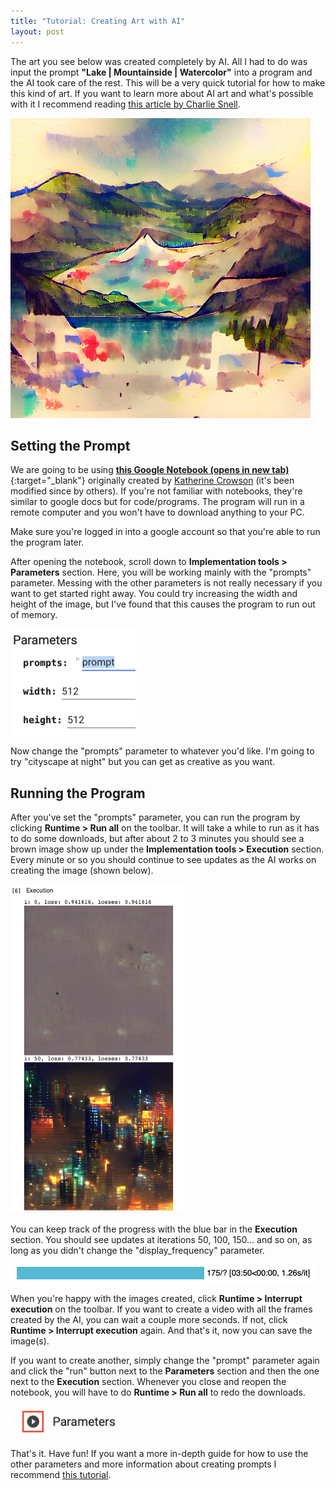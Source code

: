 ```yaml
---
title: "Tutorial: Creating Art with AI"
layout: post
---
```


The art you see below was created completely by AI. All I had to do
was input the prompt **"Lake \| Mountainside \| Watercolor"** into a program and
the AI took care of the rest. This will be a very quick tutorial for how to make this
kind of art. If you want to learn more about AI art and what's possible 
with it I recommend reading 
[this article by Charlie Snell](https://ml.berkeley.edu/blog/posts/clip-art/).

![Lake \| Mountainside \| Watercolor](/assets/images/creating-art-with-AI-post/Lake-Mountainside-Watercolor.png)

## Setting the Prompt

We are going to be using [**this Google Notebook (opens in new tab)**](https://colab.research.google.com/drive/1_4Jl0a7WIJeqy5LTjPJfZOwMZopG5C-W?usp=sharing){:target="_blank"} originally created by [Katherine Crowson](https://github.com/crowsonkb)
(it's been modified since by others). If you're not familiar with notebooks, 
they're similar to google docs but for code/programs. The program will run in a 
remote computer and you won't have to download anything to your PC. 

Make sure you're logged in into a google account so that you're 
able to run the program later. 

After opening the notebook, scroll down to **Implementation tools > Parameters** section. 
Here, you will be working mainly with the "prompts" parameter. Messing with the 
other parameters is not really necessary if you want to get started right away. 
You could try increasing the width and height of the image, but I've found that 
this causes the program to run out of memory.

<img src="/assets/images/creating-art-with-AI-post/parameters.png" width=200 height=170/>

Now change the "prompts" parameter to whatever you'd like. I'm going to try
"cityscape at night" but you can get as creative as you want.

## Running the Program

After you've set the "prompts" parameter, you can run the program by clicking 
**Runtime > Run all** on the toolbar. It will take a while to run as it has
to do some downloads, but after about 2 to 3 minutes you should see a brown image
show up under the **Implementation tools > Execution** section. Every minute or 
so you should continue to see updates as the AI works on creating the image 
(shown below).

<img src="/assets/images/creating-art-with-AI-post/updates.png" width=280 height=526/>

You can keep track of the progress with the blue bar in the **Execution**
section. You should see updates at iterations 50, 100, 150... and so on, as
long as you didn't change the "display_frequency" parameter.

<img src="/assets/images/creating-art-with-AI-post/progress.png" width=488 height=29/>

When you're happy with the images created, click **Runtime > Interrupt execution**
on the toolbar. If you want to create a video with all the frames created by the
AI, you can wait a couple more seconds. If not, click **Runtime > Interrupt execution**
again.  And that's it, now you can save the image(s).

If you want to create another, simply change the "prompt" parameter again and 
click the "run" button next to the **Parameters** section and then the one next to the
**Execution** section. Whenever you close and reopen the notebook, you will
have to do **Runtime > Run all** to redo the downloads.

<img src="/assets/images/creating-art-with-AI-post/run-button.png" width=215 height=50/>

That's it. Have fun! If you want a more in-depth guide for how to use the
other parameters and more information about creating prompts I recommend 
[this tutorial](https://docs.google.com/document/d/1Lu7XPRKlNhBQjcKr8k8qRzUzbBW7kzxb5Vu72GMRn2E/edit).